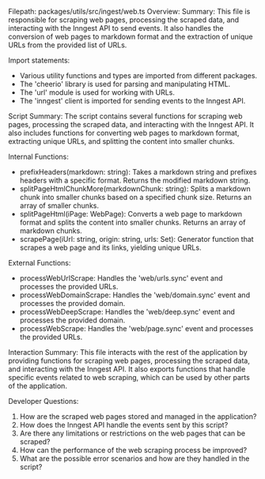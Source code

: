 Filepath: packages/utils/src/ingest/web.ts
Overview: Summary:
This file is responsible for scraping web pages, processing the scraped data, and interacting with the Inngest API to send events. It also handles the conversion of web pages to markdown format and the extraction of unique URLs from the provided list of URLs.

Import statements:
- Various utility functions and types are imported from different packages.
- The 'cheerio' library is used for parsing and manipulating HTML.
- The 'url' module is used for working with URLs.
- The 'inngest' client is imported for sending events to the Inngest API.

Script Summary:
The script contains several functions for scraping web pages, processing the scraped data, and interacting with the Inngest API. It also includes functions for converting web pages to markdown format, extracting unique URLs, and splitting the content into smaller chunks.

Internal Functions:
- prefixHeaders(markdown: string): Takes a markdown string and prefixes headers with a specific format. Returns the modified markdown string.
- splitPageHtmlChunkMore(markdownChunk: string): Splits a markdown chunk into smaller chunks based on a specified chunk size. Returns an array of smaller chunks.
- splitPageHtml(iPage: WebPage): Converts a web page to markdown format and splits the content into smaller chunks. Returns an array of markdown chunks.
- scrapePage(iUrl: string, origin: string, urls: Set<string>): Generator function that scrapes a web page and its links, yielding unique URLs.

External Functions:
- processWebUrlScrape: Handles the 'web/urls.sync' event and processes the provided URLs.
- processWebDomainScrape: Handles the 'web/domain.sync' event and processes the provided domain.
- processWebDeepScrape: Handles the 'web/deep.sync' event and processes the provided domain.
- processWebScrape: Handles the 'web/page.sync' event and processes the provided URLs.

Interaction Summary:
This file interacts with the rest of the application by providing functions for scraping web pages, processing the scraped data, and interacting with the Inngest API. It also exports functions that handle specific events related to web scraping, which can be used by other parts of the application.

Developer Questions:
1. How are the scraped web pages stored and managed in the application?
2. How does the Inngest API handle the events sent by this script?
3. Are there any limitations or restrictions on the web pages that can be scraped?
4. How can the performance of the web scraping process be improved?
5. What are the possible error scenarios and how are they handled in the script?

